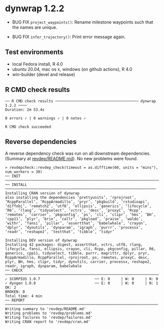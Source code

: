 # dynwrap 1.2.2

* BUG FIX `project_waypoints()`: Rename milestone waypoints such that the names are unique.

* BUG FIX `infer_trajectory()`: Print error message again.

## Test environments
* local Fedora install, R 4.0
* ubuntu 20.04, mac os x, windows (on github actions), R 4.0
* win-builder (devel and release)

## R CMD check results

```
── R CMD check results ────────────────────────────────────── dynwrap 1.2.2 ────
Duration: 2m 53.4s

0 errors ✓ | 0 warnings ✓ | 0 notes ✓

R CMD check succeeded
```


## Reverse dependencies

A reverse dependency check was run on all downstream dependencies.
(Summary at [revdep/README.md](revdep/README.md)). No new problems were found.

```
> revdepcheck::revdep_check(timeout = as.difftime(60, units = "mins"), num_workers = 30)
── INIT ────────────────────────────────────────────────────────────────────────
── INSTALL ─────────────────────────────────────────────────────────────────────
Installing CRAN version of dynwrap
also installing the dependencies ‘prettyunits’, ‘rprojroot’, ‘RcppParallel’, ‘RcppArmadillo’, ‘pryr’, ‘pkgbuild’, ‘rstudioapi’, ‘diffobj’, ‘rematch2’, ‘utf8’, ‘ellipsis’, ‘generics’, ‘lifecycle’, ‘R6’, ‘rlang’, ‘tidyselect’, ‘vctrs’, ‘desc’, ‘proxyC’, ‘Rcpp’, ‘remotes’, ‘carrier’, ‘pkgconfig’, ‘ps’, ‘cli’, ‘clipr’, ‘hms’, ‘BH’, ‘cpp11’, ‘plyr’, ‘brio’, ‘callr’, ‘pkgload’, ‘praise’, ‘waldo’, ‘withr’, ‘fansi’, ‘pillar’, ‘assertthat’, ‘babelwhale’, ‘crayon’, ‘dplyr’, ‘dynutils’, ‘dynparam’, ‘igraph’, ‘purrr’, ‘processx’, ‘readr’, ‘reshape2’, ‘testthat’, ‘tibble’, ‘tidyr’

Installing DEV version of dynwrap
Installing 42 packages: digest, assertthat, vctrs, utf8, rlang, lifecycle, fansi, ellipsis, crayon, cli, Rcpp, pkgconfig, pillar, R6, generics, cpp11, tidyselect, tibble, purrr, magrittr, dplyr, pryr, RcppArmadillo, RcppParallel, rprojroot, ps, remotes, proxyC, desc, plyr, BH, hms, clipr, tidyr, dynutils, carrier, processx, reshape2, readr, igraph, dynparam, babelwhale
── CHECK ───────────────────────────────────────────────────────────────────────
✓ SCORPIUS 1.0.7                         ── E: 0     | W: 0     | N: 0                                                                                                                                                                   
✓ dyngen 1.0.0                           ── E: 0     | W: 0     | N: 1                                                                                                                                                                   
OK: 2                                                                                                                                                                                                                                  
BROKEN: 0
Total time: 4 min
── REPORT ──────────────────────────────────────────────────────────────────────
Writing summary to 'revdep/README.md'
Writing problems to 'revdep/problems.md'
Writing failures to 'revdep/failures.md'
Writing CRAN report to 'revdep/cran.md'
```
